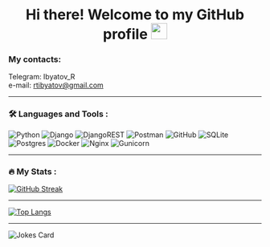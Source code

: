 <h1 align="center">Hi there! Welcome to my GitHub profile
<img src="https://github.com/blackcater/blackcater/raw/main/images/Hi.gif" height="32"/></h1>

### My contacts:
Telegram: Ibyatov_R <br>
e-mail: rtibyatov@gmail.com

---
### :hammer_and_wrench: Languages and Tools :
![Python](https://img.shields.io/badge/python-3670A0?style=for-the-badge&logo=python&logoColor=ffdd54)
![Django](https://img.shields.io/badge/django-%23092E20.svg?style=for-the-badge&logo=django&logoColor=white)
![DjangoREST](https://img.shields.io/badge/DJANGO-REST-ff1709?style=for-the-badge&logo=django&logoColor=white&color=ff1709&labelColor=gray)
![Postman](https://img.shields.io/badge/Postman-FF6C37?style=for-the-badge&logo=postman&logoColor=white)
![GitHub](https://img.shields.io/badge/github-%23121011.svg?style=for-the-badge&logo=github&logoColor=white)
![SQLite](https://img.shields.io/badge/sqlite-%2307405e.svg?style=for-the-badge&logo=sqlite&logoColor=white)
![Postgres](https://img.shields.io/badge/postgres-%23316192.svg?style=for-the-badge&logo=postgresql&logoColor=white)
![Docker](https://img.shields.io/badge/docker-%230db7ed.svg?style=for-the-badge&logo=docker&logoColor=white)
![Nginx](https://img.shields.io/badge/nginx-%23009639.svg?style=for-the-badge&logo=nginx&logoColor=white)
![Gunicorn](https://img.shields.io/badge/gunicorn-%298729.svg?style=for-the-badge&logo=gunicorn&logoColor=white)

---

### :fire: My Stats :
[![GitHub Streak](https://github-readme-streak-stats.herokuapp.com/?user=Talgatovich)](https://git.io/streak-stats)

---

[![Top Langs](https://github-readme-stats.vercel.app/api/top-langs/?username=Talgatovich)](https://github.com/anuraghazra/github-readme-stats)

---

![Jokes Card](https://readme-jokes.vercel.app/api)


<img src="https://komarev.com/ghpvc/?username=Talgatovich&style=flat-square&color=blue" alt=""/>

<!--
**Talgatovich/Talgatovich** is a ✨ _special_ ✨ repository because its `README.md` (this file) appears on your GitHub profile.

Here are some ideas to get you started:

- 🔭 I’m currently working on ...
- 🌱 I’m currently learning ...
- 👯 I’m looking to collaborate on ...
- 🤔 I’m looking for help with ...
- 💬 Ask me about ...
- 📫 How to reach me: ...
- 😄 Pronouns: ...
- ⚡ Fun fact: ...
-->
